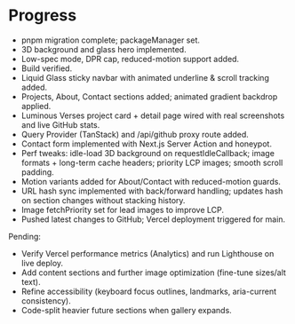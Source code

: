 # Progress

- pnpm migration complete; packageManager set.
- 3D background and glass hero implemented.
- Low-spec mode, DPR cap, reduced-motion support added.
- Build verified.
- Liquid Glass sticky navbar with animated underline & scroll tracking added.
- Projects, About, Contact sections added; animated gradient backdrop applied.
- Luminous Verses project card + detail page wired with real screenshots and live GitHub stats.
- Query Provider (TanStack) and /api/github proxy route added.
- Contact form implemented with Next.js Server Action and honeypot.
- Perf tweaks: idle-load 3D background on requestIdleCallback; image formats + long-term cache headers; priority LCP images; smooth scroll padding.
- Motion variants added for About/Contact with reduced-motion guards.
- URL hash sync implemented with back/forward handling; updates hash on section changes without stacking history.
- Image fetchPriority set for lead images to improve LCP.
 - Pushed latest changes to GitHub; Vercel deployment triggered for main.

Pending:
- Verify Vercel performance metrics (Analytics) and run Lighthouse on live deploy.
- Add content sections and further image optimization (fine-tune sizes/alt text).
- Refine accessibility (keyboard focus outlines, landmarks, aria-current consistency).
- Code-split heavier future sections when gallery expands.
